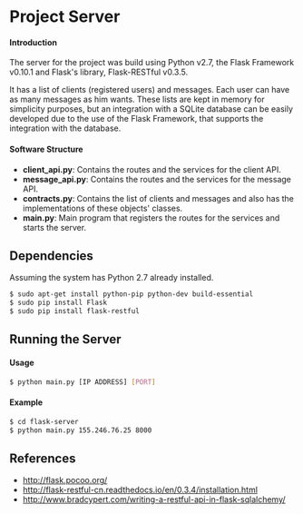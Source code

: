 # Project Server

#### Introduction
The server for the project was build using Python v2.7, the Flask Framework v0.10.1 and Flask's library, Flask-RESTful v0.3.5.

It has a list of clients (registered users) and messages. Each user can have as many messages as him wants. These lists are kept in memory for simplicity purposes, but an integration with a SQLite database can be easily developed due to the use of the Flask Framework, that supports the integration with the database.

#### Software Structure
* **client_api.py**: Contains the routes and the services for the client API.
* **message_api.py**: Contains the routes and the services for the message API.
* **contracts.py**: Contains the list of clients and messages and also has the implementations of these objects' classes.
* **main.py**: Main program that registers the routes for the services and starts the server.

## Dependencies
Assuming the system has Python 2.7 already installed.

```bash
$ sudo apt-get install python-pip python-dev build-essential
$ sudo pip install Flask
$ sudo pip install flask-restful
```

## Running the Server
#### Usage
```bash
$ python main.py [IP ADDRESS] [PORT]
```
#### Example
```bash
$ cd flask-server
$ python main.py 155.246.76.25 8000
```

## References
* http://flask.pocoo.org/
* http://flask-restful-cn.readthedocs.io/en/0.3.4/installation.html
* http://www.bradcypert.com/writing-a-restful-api-in-flask-sqlalchemy/
